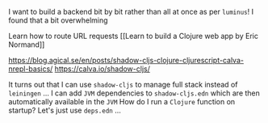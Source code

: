 I want to build a backend bit by bit rather than all at once as per `luminus`!
I found that a bit overwhelming

Learn how to route URL requests
[[Learn to build a Clojure web app by Eric Normand]]

https://blog.agical.se/en/posts/shadow-cljs-clojure-cljurescript-calva-nrepl-basics/
https://calva.io/shadow-cljs/

It turns out that I can use `shadow-cljs` to manage full stack instead of `leiningen` ...
I can add `JVM` dependencies to `shadow-cljs.edn` which are then automatically available in the `JVM`
How do I run a `Clojure` function on startup?
Let's just use `deps.edn` ...



